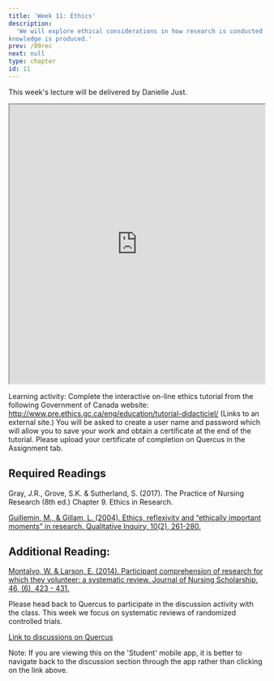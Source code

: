 ```yaml
---
title: 'Week 11: Ethics'
description:
  'We will explore ethical considerations in how research is conducted and
knowledge is produced.'
prev: /09rec
next: null
type: chapter
id: 11
---
```


<exercise id="1" title="Lecture">

This week's lecture will be delivered by Danielle Just.

<iframe src="https://voicethread.com/share/13778489/" width="100%" height="550px" allowfullscreen></iframe> 


</exercise>

<exercise id="2" title="Learning activitiy">

Learning activity:  Complete the interactive on-line ethics tutorial from the following Government of Canada website: http://www.pre.ethics.gc.ca/eng/education/tutorial-didacticiel/ (Links to an external site.)   You will be asked to create a user name and password which will allow you to save your work and obtain a certificate at the end of the tutorial. Please upload your certificate of completion on Quercus in the Assignment tab.

</exercise>

<exercise id="3" title="Readings">

## Required Readings 

Gray, J.R., Grove, S.K. & Sutherland, S.  (2017). The Practice of Nursing Research (8th ed.) Chapter 9. Ethics in Research.

[Guillemin, M., & Gillam, L. (2004). Ethics, reflexivity and “ethically important moments” in research. Qualitative Inquiry, 10(2), 261-280.](http://qix.sagepub.com/content/10/2/261.short?rss=1&ssource=mfc)


## Additional Reading:

[Montalvo, W. & Larson, E. (2014). Participant comprehension of research for which they volunteer: a systematic review. Journal of Nursing Scholarship, 46, (6), 423 - 431.](https://sigmapubs-onlinelibrary-wiley-com.myaccess.library.utoronto.ca/doi/epdf/10.1111/jnu.1209) 

</exercise>


<exercise id="3" title="Discussion board">

Please head back to Quercus to participate in the discussion activity with the class. This week we focus on systematic reviews of randomized controlled trials.

<a target="_parent" href="https://q.utoronto.ca/courses/140300/discussion_topics/430147">Link to discussions on Quercus</a>

<qu>Note: If you are viewing this on the 'Student' mobile app, it is better to navigate back to the discussion section through the app rather than clicking on the link above.</qu>

</exercise>

